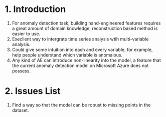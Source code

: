 # 1. Introduction  

1. For anomaly detection task, building hand-engineered features requires a great amount of domain knowledge, reconstruction based method is easier to use.
2. Execllent way to intergrate time series analysis wtih multi-variable analysis.
3. Could give some intuition into each and every variable, for example, help people understand which variable is anomalous.
4. Any kind of AE can introduce non-linearity into the model, a feature that the current anomaly detection model on Microsoft Azure does not possess.


# 2. Issues List  
1. Find a  way  so that the model can be robust to missing points in the dataset.